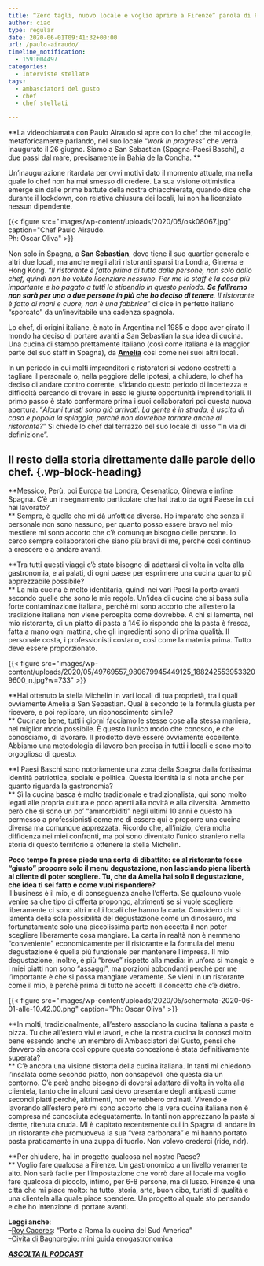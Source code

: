 ```yaml
---
title: “Zero tagli, nuovo locale e voglio aprire a Firenze” parola di Paulo Airaudo
author: ciao
type: regular
date: 2020-06-01T09:41:32+00:00
url: /paulo-airaudo/
timeline_notification:
  - 1591004497
categories:
  - Interviste stellate
tags:
  - ambasciatori del gusto
  - chef
  - chef stellati

---
```

**La videochiamata con Paulo Airaudo si apre con lo chef che mi accoglie, metaforicamente parlando, nel suo locale &#8220;_work in progress_&#8221; che verrà inaugurato il 26 giugno. Siamo a San Sebastian (Spagna-Paesi Baschi), a due passi dal mare, precisamente in Bahia de la Concha. **

Un’inaugurazione ritardata per ovvi motivi dato il momento attuale, ma nella quale lo chef non ha mai smesso di credere. La sua visione ottimistica emerge sin dalle prime battute della nostra chiacchierata, quando dice che durante il lockdown, con relativa chiusura dei locali, lui non ha licenziato nessun dipendente. 


{{< figure src="images/wp-content/uploads/2020/05/osk08067.jpg" caption="Chef Paulo Airaudo.<br />Ph: Oscar Oliva" >}}


Non solo in Spagna, a **San Sebastian**,&nbsp;dove tiene il suo quartier generale e altri due locali, ma anche negli altri ristoranti sparsi tra Londra, Ginevra e Hong Kong. “_Il ristorante è fatto prima di tutto dalle persone, non solo dallo chef, quindi non ho voluto licenziare nessuno. Per me lo staff è la cosa più importante e ho pagato a tutti lo stipendio in questo periodo. **Se falliremo non sarà per una o due persone in più che ho deciso di tenere**. Il ristorante è fatto di mani e cuore, non è una fabbrica_” ci dice in perfetto italiano “sporcato” da un’inevitabile una cadenza spagnola.&nbsp;

Lo chef, di origini italiane, è nato in Argentina nel 1985 e dopo aver girato il mondo ha deciso di portare avanti a San Sebastian la sua idea di cucina. Una cucina di stampo prettamente italiano (così come italiana è la maggior parte del suo staff in Spagna), da&nbsp;<a rel="noreferrer noopener" href="https://ameliarestaurant.com/" target="_blank"><strong>Amelia</strong></a>&nbsp;così come nei suoi altri locali.&nbsp;

In un periodo in cui molti imprenditori e ristoratori si vedono costretti a tagliare il personale o, nella peggiore delle ipotesi, a chiudere, lo chef ha deciso di andare contro corrente, sfidando questo periodo di incertezza e difficoltà cercando di trovare in esso le giuste opportunità imprenditoriali. Il primo passo è stato confermare prima i suoi collaboratori poi questa nuova apertura. “_Alcuni turisti sono già arrivati. La gente è in strada, è uscita di casa e popola la spiaggia, perché non dovrebbe tornare anche al ristorante?_” Si chiede lo chef dal terrazzo del suo locale di lusso “in via di definizione”.

## Il resto della storia direttamente dalle parole dello chef. {.wp-block-heading}

**Messico, Perù, poi Europa tra Londra, Cesenatico, Ginevra e infine Spagna. C’è un insegnamento particolare che hai tratto da ogni Paese in cui hai lavorato?  
** Sempre, è quello che mi dà un’ottica diversa. Ho imparato che senza il personale non sono nessuno, per quanto posso essere bravo nel mio mestiere mi sono accorto che c&#8217;è comunque bisogno delle persone. Io cerco sempre collaboratori che siano più bravi di me, perché così continuo a crescere e a andare avanti.

**Tra tutti questi viaggi c’è stato bisogno di adattarsi di volta in volta alla gastronomia, e ai palati, di ogni paese per esprimere una cucina quanto più apprezzabile possibile?  
** La mia cucina è molto identitaria, quindi nei vari Paesi la porto avanti secondo quelle che sono le mie regole. Un’idea di cucina che si basa sulla forte contaminazione italiana, perché mi sono accorto che all’estero la tradizione italiana non viene percepita come dovrebbe. A chi si lamenta, nel mio ristorante, di un piatto di pasta a 14€ io rispondo che la pasta è fresca, fatta a mano ogni mattina, che gli ingredienti sono di prima qualità. Il personale costa, i professionisti costano, così come la materia prima. Tutto deve essere proporzionato.


{{< figure src="images/wp-content/uploads/2020/05/49769557_980679945449125_1882425539533209600_n.jpg?w=733" >}}


**Hai ottenuto la stella Michelin in vari locali di tua proprietà, tra i quali ovviamente Amelìa a San Sebastian. Qual è secondo te la formula giusta per ricevere, e poi replicare, un riconoscimento simile?  
** Cucinare bene, tutti i giorni facciamo le stesse cose alla stessa maniera, nel miglior modo possibile. È questo l’unico modo che conosco, e che conosciamo, di lavorare. Il prodotto deve essere ovviamente eccellente. Abbiamo una metodologia di lavoro ben precisa in tutti i locali e sono molto orgoglioso di questo.&nbsp;

**I Paesi Baschi sono notoriamente una zona della Spagna dalla fortissima identità patriottica, sociale e politica. Questa identità la si nota anche per quanto riguarda la gastronomia?  
** Sì la cucina basca è molto tradizionale e tradizionalista, qui sono molto legati alle propria cultura e poco aperti alla novità e alla diversità. Ammetto però che si sono un po&#8217; &#8220;ammorbiditi&#8221; negli ultimi 10 anni e questo ha permesso a professionisti come me di essere qui e proporre una cucina diversa ma comunque apprezzata. Ricordo che, all’inizio, c’era molta diffidenza nei miei confronti, ma poi sono diventato l’unico straniero nella storia di questo territorio a ottenere la stella Michelin. 

**Poco tempo fa prese piede una sorta di dibattito: se al ristorante fosse “giusto” proporre solo il menu degustazione, non lasciando piena libertà al cliente di poter scegliere. Tu, che da Amelia hai solo il degustazione, che idea ti sei fatto e come vuoi rispondere?**  
Il business è il mio, e di conseguenza anche l’offerta. Se qualcuno vuole venire sa che tipo di offerta propongo, altrimenti se si vuole scegliere liberamente ci sono altri molti locali che hanno la carta. Considero chi si lamenta della sola possibilità del degustazione come un dinosauro, ma fortunatamente solo una piccolissima parte non accetta il non poter scegliere liberamente cosa mangiare. La carta in realtà non è nemmeno “conveniente” economicamente per il ristorante e la formula del menu degustazione è quella più funzionale per mantenere l&#8217;impresa. Il mio degustazione, inoltre, è più “breve” rispetto alla media: in un’ora si mangia e i miei piatti non sono “assaggi”, ma porzioni abbondanti perché per me l’importante è che si possa mangiare veramente. Se vieni in un ristorante come il mio, è perché prima di tutto ne accetti il concetto che c’è dietro.


{{< figure src="images/wp-content/uploads/2020/05/schermata-2020-06-01-alle-10.42.00.png" caption="Ph: Oscar Oliva" >}}


**In molti, tradizionalmente, all’estero associano la cucina italiana a pasta e pizza. Tu che all’estero vivi e lavori, e che la nostra cucina la conosci molto bene essendo anche un membro di&nbsp;Ambasciatori del Gusto, pensi che davvero sia ancora così oppure questa concezione è stata definitivamente superata?  
** C&#8217;è ancora una visione distorta della cucina italiana. In tanti mi chiedono l’insalata come secondo piatto, non consapevoli che questa sia un contorno. C’è però anche bisogno di doversi adattare di volta in volta alla clientela, tanto che in alcuni casi devo presentare degli antipasti come secondi piatti perché, altrimenti, non verrebbero ordinati. Vivendo e lavorando all’estero però mi sono accorto che la vera cucina italiana non è compresa né conosciuta adeguatamente. In tanti non apprezzano la pasta al dente, ritenuta cruda. Mi è capitato recentemente qui in Spagna di andare in un ristorante che promuoveva la sua “vera carbonara” e mi hanno portato pasta praticamente in una zuppa di tuorlo. Non volevo crederci (ride, ndr).

**Per chiudere, hai in progetto qualcosa nel nostro Paese?  
** Voglio fare qualcosa a Firenze. Un gastronomico a un livello veramente alto. Non sarà facile per l’impostazione che vorrò dare al locale ma voglio fare qualcosa di piccolo, intimo, per 6-8 persone, ma di lusso. Firenze è una città che mi piace molto: ha tutto, storia, arte, buon cibo, turisti di qualità e una clientela alla quale piace spendere. Un progetto al quale sto pensando e che ho intenzione di portare avanti.

**Leggi anche**:  
&#8211;<a href="https://aleepepe.com/2020/05/20/intervista-roy-caceres/" target="_blank" rel="noreferrer noopener">Roy Caceres</a>: &#8220;Porto a Roma la cucina del Sud America&#8221;  
&#8211;<a href="https://aleepepe.com/2020/05/25/dove-si-mangia-civita-bagnoregio/" target="_blank" rel="noreferrer noopener">Civita di Bagnoregio</a>: mini guida enogastronomica

<p class="has-text-align-center">
  <strong><em><a href="https://apple.co/352xcOm" target="_blank" rel="noreferrer noopener">ASCOLTA IL PODCAST</a></em></strong>
</p>